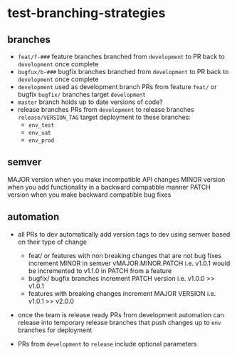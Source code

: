 # test-branching-strategies

## branches
- `feat/f-###` feature branches branched from `development` to PR back to `development` once complete
- `bugfux/b-###` bugfix branches branched from `development` to PR back to `development` once complete
- `development` used as development branch PRs from feature `feat/` or bugfix `bugfix/` branches target `development`
- `master` branch holds up to date versions of code?
- release branches PRs from `development` to release branches `release/VERSION_TAG` target deployment to these branches:
  - `env_test`
  - `env_uat`
  - `env_prod`

## semver
MAJOR version when you make incompatible API changes
MINOR version when you add functionality in a backward compatible manner
PATCH version when you make backward compatible bug fixes

## automation
- all PRs to dev automatically add version tags to dev using semver based on their type of change
  - feat/ or features with non breaking changes that are not bug fixes increment MINOR in semver vMAJOR.MINOR.PATCH i.e. v1.0.1 would be incremented to v1.1.0 in PATCH from a feature
  - bugfix/ bugfix branches increment PATCH version i.e. v1.0.0 >> v1.0.1
  - features with breaking changes increment MAJOR VERSION i.e. v1.0.1 >> v2.0.0

- once the team is release ready PRs from development automation can release into temporary release branches that push changes up to `env` branches for deployment
- PRs from `development` to `release` include optional parameters 
